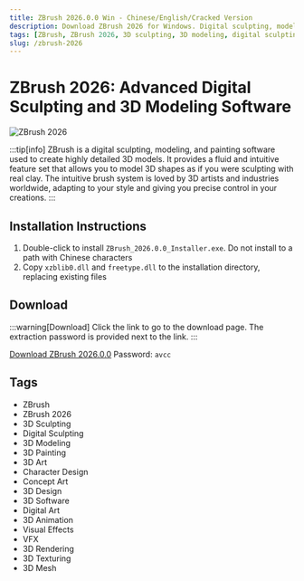 ```yaml
---
title: ZBrush 2026.0.0 Win - Chinese/English/Cracked Version
description: Download ZBrush 2026 for Windows. Digital sculpting, modeling and painting software for creating highly detailed 3D models.
tags: [ZBrush, ZBrush 2026, 3D sculpting, 3D modeling, digital sculpting, 3D painting, 3D art, character design, concept art]
slug: /zbrush-2026
---
```


# ZBrush 2026: Advanced Digital Sculpting and 3D Modeling Software

![ZBrush 2026](https://www.gfxcamp.com/wp-content/uploads/2025/09/Zbrush-2026.jpg)

:::tip[info]
ZBrush is a digital sculpting, modeling, and painting software used to create highly detailed 3D models. It provides a fluid and intuitive feature set that allows you to model 3D shapes as if you were sculpting with real clay. The intuitive brush system is loved by 3D artists and industries worldwide, adapting to your style and giving you precise control in your creations.
:::

## Installation Instructions

1. Double-click to install `ZBrush_2026.0.0_Installer.exe`. Do not install to a path with Chinese characters
2. Copy `xzblib0.dll` and `freetype.dll` to the installation directory, replacing existing files

## Download

:::warning[Download]
Click the link to go to the download page. The extraction password is provided next to the link.
:::

[Download ZBrush 2026.0.0](https://pan.baidu.com/s/1uVG5qAVele_fsCVcyTizCQ?pwd=avcc)
Password: `avcc`

## Tags

- ZBrush
- ZBrush 2026
- 3D Sculpting
- Digital Sculpting
- 3D Modeling
- 3D Painting
- 3D Art
- Character Design
- Concept Art
- 3D Design
- 3D Software
- Digital Art
- 3D Animation
- Visual Effects
- VFX
- 3D Rendering
- 3D Texturing
- 3D Mesh